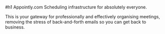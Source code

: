 #h1 Appointly.com
Scheduling infrastructure for absolutely everyone.

This is your gateway for professionally and effectively organising meetings, removing the stress of back-and-forth emails so you can get back to business.
